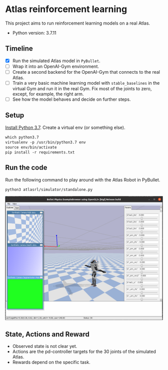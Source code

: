 # Atlas reinforcement learning

This project aims to run reinforcement learning models on a real Atlas.

- Python version: 3.7.11

## Timeline

- [x] Run the simulated Atlas model in `PyBullet`.
- [ ] Wrap it into an OpenAI-Gym environment.
- [ ] Create a second backend for the OpenAI-Gym that connects to the real Atlas.
- [ ] Train a very basic machine learning model with `stable_baselines` in the virtual Gym and run it in the real Gym. Fix most of the joints to zero, except, for example, the right arm.
- [ ] See how the model behaves and decide on further steps.

## Setup

[Install Python 3.7](https://linuxize.com/post/how-to-install-python-3-7-on-ubuntu-18-04/). Create a virtual env (or something else).

```console
which python3.7
virtualenv -p /usr/bin/python3.7 env
source env/bin/activate
pip install -r requirements.txt
```

## Run the code

Run the following command to play around with the Atlas Robot in PyBullet.

```console
python3 atlasrl/simulator/standalone.py
```

![alt text](docs/AtlasInPyBullet.png)

## State, Actions and Reward

- Observed state is not clear yet.
- Actions are the pd-controller targets for the 30 joints of the simulated Atlas.
- Rewards depend on the specific task.
